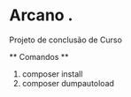 # Arcano .
Projeto de conclusão de Curso 

** Comandos **

1. composer install
2. composer dumpautoload
